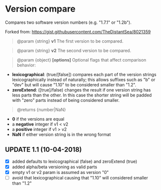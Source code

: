 # Version compare
Compares two software version numbers  (e.g. "1.7.1" or "1.2b").

Forked from: https://gist.githubusercontent.com/TheDistantSea/8021359


> @param {string} **v1** The first version to be compared.

> @param {string} **v2** The second version to be compared.

> @param {object} **[options]** Optional flags that affect comparison behavior:

- **lexicographical**: (true/[false]) compares each part of the version strings lexicographically instead of naturally; this allows suffixes such as "b" or "dev" but will cause "1.10" to be considered smaller than "1.2".
- **zeroExtend**: ([true]/false) changes the result if one version string has less parts than the other. In this case the shorter string will be padded with "zero" parts instead of being considered smaller.

> @returns {number|NaN}
- **0** if the versions are equal
- a **negative** integer if v1 < v2
- a **positive** integer if v1 > v2
- **NaN** if either version string is in the wrong format
 
 
 ## UPDATE 1.1 (10-04-2018)
- [x] added defaults to lexicographical (false) and zeroExtend (true)
- [x] added alpha/beta versioning as valid parts
- [x] empty v1 or v2 param is assumed as version "0"
- [ ] avoid that lexicographical causing that "1.10" will considered smaller than "1.2"
